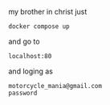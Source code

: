 my brother in christ just 

    docker compose up

and go to

    localhost:80

and loging as

    motorcycle_mania@gmail.com
    password